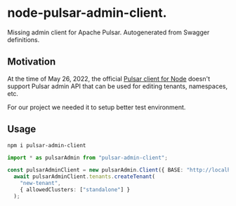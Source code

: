 # node-pulsar-admin-client.

Missing admin client for Apache Pulsar. Autogenerated from Swagger definitions.

## Motivation

At the time of May 26, 2022, the official [Pulsar client for Node](https://github.com/apache/pulsar-client-node) doesn't support Pulsar admin API that can be used for editing tenants, namespaces, etc.

For our project we needed it to setup better test environment.

## Usage

```shell
npm i pulsar-admin-client
```

```typescript
import * as pulsarAdmin from "pulsar-admin-client";

const pulsarAdminClient = new pulsarAdmin.Client({ BASE: "http://localhost:8080/admin/v2" });
  await pulsarAdminClient.tenants.createTenant(
    "new-tenant",
    { allowedClusters: ["standalone"] }
  );
```
